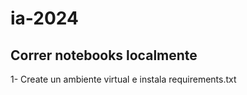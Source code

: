 # ia-2024

## Correr notebooks localmente

1- Create un ambiente virtual e instala requirements.txt

